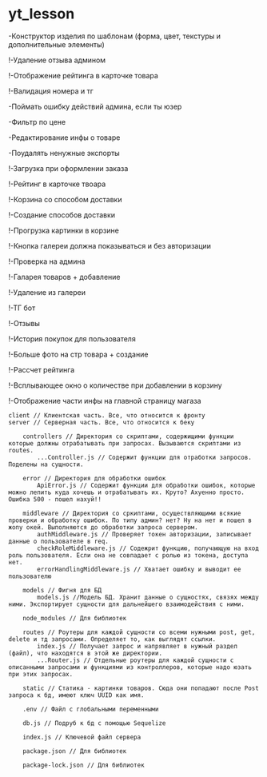 # yt_lesson
-Конструктор изделия по шаблонам (форма, цвет, текстуры и дополнительные элементы)

!-Удаление отзыва админом

!-Отображение рейтинга в карточке товара

!-Валидация номера и тг

-Поймать ошибку действий админа, если ты юзер

-Фильтр по цене

-Редактирование инфы о товаре

-Поудалять ненужные экспорты

!-Загрузка при оформлении заказа

!-Рейтинг в карточке твоара

!-Корзина со способом доставки

!-Создание способов доставки

!-Прогрузка картинки в корзине

!-Кнопка галереи должна показываться и без авторизации

!-Проверка на админа

!-Галарея товаров + добавление

!-Удаление из галереи

!-ТГ бот

!-Отзывы

!-История покупок для пользователя

!-Больше фото на стр товара + создание

!-Рассчет рейтинга

!-Всплывающее окно о количестве при добавлении в корзину

!-Отображение части инфы на главной страницу магаза


    client // Клиентская часть. Все, что относится к фронту
    server // Серверная часть. Все, что относится к беку

        controllers // Директория со скриптами, содержищими функции которые должны отрабатывать при запросах. Вызываются скриптами из routes.
            ...Controller.js // Содержит функции для отработки запросов. Поделены на сущности.

        error // Директория для обработки ошибок
            ApiError.js // Содержит функции для обработки ошибок, которые можно лепить куда хочешь и отрабатывать их. Круто? Ахуенно просто. Ошибка 500 - пошел нахуй!!

        middleware // Директория со сркиптами, осуществляющими всякие проверки и обработку ошибок. По типу админ? нет? Ну на нет и пошел в жопу окей. Выполняются до обработки запроса сервером.
            authMiddleware.js // Проверяет токен авторизации, записывает данные о пользователе в req.
            checkRoleMiddleware.js // Содежрит функцию, получающую на вход роль пользователя. Если она не совпадает с ролью из токена, доступа нет.
            errorHandlingMiddleware.js // Хватает ошибку и выводит ее пользователю

        models // Фигня для БД
            models.js //Модель БД. Хранит данные о сущностях, связях между ними. Экспортирует сущности для дальнейшего взаимодействия с ними.

        node_modules // Для библиотек

        routes // Роутеры для каждой сущности со всеми нужными post, get, delete и тд запросами. Определяет то, как выглядят ссылки.
            index.js // Получает запрос и напрявляет в нужный раздел (файл), что находятся в этой же директории.
            ...Router.js // Отдельные роутеры для каждой сущности с описанными запросами и функциями из контроллеров, которые надо юзать при этих запросах.

        static // Статика - картинки товаров. Сюда они попадают после Post запроса к бд, имеют ключ UUID как имя.

        .env // Файл с глобальными переменными

        db.js // Подруб к бд с помощью Sequelize

        index.js // Ключевой файл сервера

        package.json // Для библиотек

        package-lock.json // Для библиотек
